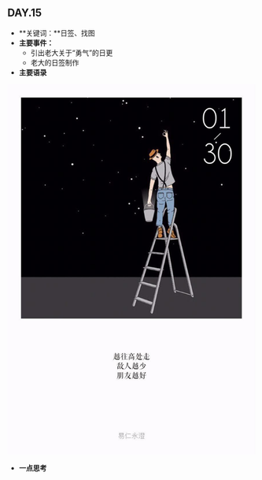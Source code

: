 ## DAY.15
+ **关键词：**日签、找图
+ **主要事件：**
    + 引出老大关于“勇气”的日更
    + 老大的日签制作
+ **主要语录**

![](./_image/7d3111369eed0d81a79f4bfa7d8e2b0.jpg)






+ **一点思考**
